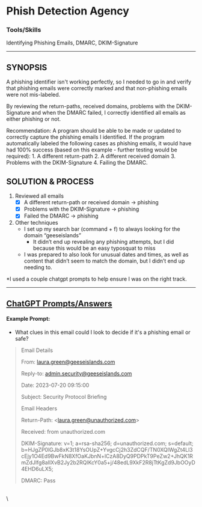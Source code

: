 # Phish Detection Agency

### Tools/Skills 

Identifying Phishing Emails, DMARC, DKIM-Signature

---

## SYNOPSIS

A phishing identifier isn't working perfectly, so I needed to go in and verify that phishing emails were correctly marked and that non-phishing emails were not mis-labeled.

By reviewing the return-paths, received domains, problems with the DKIM-Signature and when the DMARC failed, I correctly identified all emails as either phishing or not.&#x20;

Recommendation: A program should be able to be made or updated to correctly capture the phishing emails I identified. If the program automatically labeled the following cases as phishing emails, it would have had 100% success (based on this example - further testing would be required): 1. A different return-path 2. A different received domain 3. Problems with the DKIM-Signature 4. Failing the DMARC.

## SOLUTION & PROCESS

1. Reviewed all emails
   * [x] A different return-path or received domain → phishing
   * [x] Problems with the DKIM-Signature → phishing
   * [x] Failed the DMARC → phishing&#x20;
2. Other techniques
   * I set up  my search bar (command + f) to always looking for the domain “geeseislands”&#x20;
     * It didn’t end up revealing any phishing attempts, but I did because this would be an easy typosquat to miss
   * I was prepared to also look for unusual dates and times, as well as content that didn’t seem to match the domain, but I didn’t end up needing to.

\*I used a couple chatgpt prompts to help ensure I was on the right track.

***

## [ChatGPT Prompts/Answers](https://chat.openai.com/share/88f5e0a1-c230-4a90-b4ff-68d9a07af6cb)

#### Example Prompt:

* What clues in this email could I look to decide if it's a phishing email or safe?

> Email Details
>
> From: laura.green@geeseislands.com
>
> Reply-to: admin.security@geeseislands.com
>
> Date: 2023-07-20 09:15:00
>
> Subject: Security Protocol Briefing
>
> Email Headers
>
> Return-Path: \<laura.green@unauthorized.com>
>
> Received: from unauthorized.com
>
> DKIM-Signature: v=1; a=rsa-sha256; d=unauthorized.com; s=default; b=HJgZP0lGJb8xK3t18YsOUpZ+YvgcCj2h3ZdCQF/TN0XQlWgZt4Ll3cEjy1O4Ed9BwFkN8XfOaKJbnN+lCzA8DyQ9PDPkT9PeZw2+JhQK1RmZdJlfg8aIlXvB2Jy2b2RQlKcY0a5+j/48edL9XkF2R8jTtKgZd9JbOOyD4EHD6uLX5;
>
> DMARC: Pass

\
\
